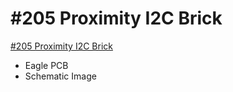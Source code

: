 # #205 Proximity I2C Brick

[#205 Proximity I2C Brick](http://fabo.io/205.html)

- Eagle PCB
- Schematic Image

